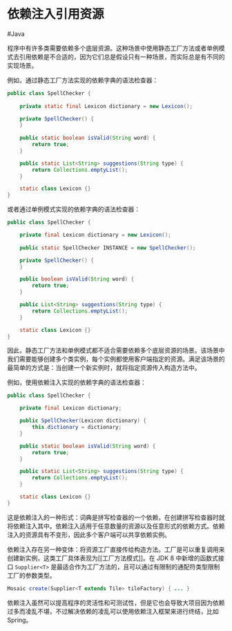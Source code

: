 # 依赖注入引用资源
#Java 

程序中有许多类需要依赖多个底层资源。这种场景中使用静态工厂方法或者单例模式去引用依赖是不合适的，因为它们总是假设只有一种场景，而实际总是有不同的实现场景。

例如，通过静态工厂方法实现的依赖字典的语法检查器：

```java
public class SpellChecker {
    
    private static final Lexicon dictionary = new Lexicon();

    private SpellChecker() {
    }
    
    public static boolean isValid(String word) {
        return true;
    }

    public static List<String> suggestions(String type) {
        return Collections.emptyList();
    }

    static class Lexicon {}
}
```

或者通过单例模式实现的依赖字典的语法检查器：

```java
public class SpellChecker {

    private final Lexicon dictionary = new Lexicon();
    
    public static SpellChecker INSTANCE = new SpellChecker();

    private SpellChecker() {
    }

    public boolean isValid(String word) {
        return true;
    }

    public List<String> suggestions(String type) {
        return Collections.emptyList();
    }

    static class Lexicon {}
}
```

因此，静态工厂方法和单例模式都不适合需要依赖多个底层资源的场景。该场景中我们需要能够创建多个类实例，每个实例都使用客户端指定的资源。满足该场景的最简单的方式是：当创建一个新实例时，就将指定资源传入构造方法中。

例如，使用依赖注入实现的依赖字典的语法检查器：

```java
public class SpellChecker {

    private final Lexicon dictionary;

    public SpellChecker(Lexicon dictionary) {
        this.dictionary = dictionary;
    }

    public static boolean isValid(String word) {
        return true;
    }

    public static List<String> suggestions(String type) {
        return Collections.emptyList();
    }

    static class Lexicon {}
}
```

这是依赖注入的一种形式：词典是拼写检查器的一个依赖，在创建拼写检查器时就将依赖注入其中。依赖注入适用于任意数量的资源以及任意形式的依赖方式。依赖注入的资源具有不变形，因此多个客户端可以共享依赖实例。

依赖注入存在另一种变体：将资源工厂直接传给构造方法。工厂是可以重复调用来创建新实例，这类工厂具体表现为[[工厂方法模式]]。在 JDK 8 中新增的函数式接口 `Supplier<T>` 是最适合作为工厂方法的，且可以通过有限制的通配符类型限制工厂的参数类型。

```java
Mosaic create(Supplier<T extends Tile> tileFactory) { ... }
```

依赖注入虽然可以提高程序的灵活性和可测试性，但是它也会导致大项目因为依赖过多而凌乱不堪，不过解决依赖的凌乱可以使用依赖注入框架来进行终结，比如 Spring。